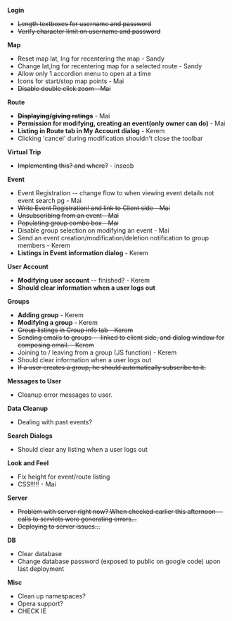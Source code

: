 **Login**
  * ~~Length textboxes for username and password~~
  * ~~Verify character limit on username and password~~

**Map**
  * Reset map lat, lng for recentering the map - Sandy
  * Change lat,lng for recentering map for a selected route - Sandy
  * Allow only 1 accordion menu to open at a time
  * Icons for start/stop map points - Mai
  * ~~Disable double click zoom - Mai~~

**Route**
  * ~~**Displaying/giving ratings**~~ - Mai
  * **Permission for modifying, creating an event(only owner can do)** - Mai
  * **Listing in Route tab in My Account dialog** - Kerem
  * Clicking 'cancel' during modification shouldn't close the toolbar

**Virtual Trip**
  * ~~Implementing this? and where?~~ - inseob

**Event**
  * Event Registration -- change flow to when viewing event details not event search pg - Mai
  * ~~Write Event Registration!  and link to Client side - Mai~~
  * ~~Unsubscribing from an event - Mai~~
  * ~~Populating group combo box - Mai~~
  * Disable group selection on modifying an event - Mai
  * Send an event creation/modification/deletion notification to group members - Kerem
  * **Listings in Event information dialog** - Kerem

**User Account**
  * **Modifying user account** -- finished? - Kerem
  * **Should clear information when a user logs out**

**Groups**
  * **Adding group** - Kerem
  * **Modifying a group** - Kerem
  * ~~Group listings in Group info tab - Kerem~~
  * ~~Sending emails to groups -- linked to client side, and dialog window for composing
email. - Kerem~~
  * Joining to / leaving from a group (JS function) - Kerem
  * Should clear information when a user logs out
  * ~~If a user creates a group, he should automatically subscribe to it.~~

**Messages to User**
  * Cleanup error messages to user.

**Data Cleanup**
  * Dealing with past events?

**Search Dialogs**
  * Should clear any listing when a user logs out

**Look and Feel**
  * Fix height for event/route listing
  * CSS!!!!! - Mai

**Server**
  * ~~Problem with server right now? When checked earlier this afternoon -- calls to servlets were generating errors...~~
  * ~~Deploying to server issues...~~

**DB**
  * Clear database
  * Change database password (exposed to public on google code) upon last deployment

**Misc**
  * Clean up namespaces?
  * Opera support?
  * CHECK IE